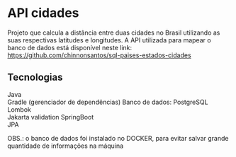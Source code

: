 # API cidades
Projeto que calcula a distância entre duas cidades no Brasil utilizando as suas respectivas latitudes e longitudes.
A API utilizada para mapear o banco de dados está disponível neste link: https://github.com/chinnonsantos/sql-paises-estados-cidades

## Tecnologias
Java  
Gradle (gerenciador de dependências)
Banco de dados: PostgreSQL
Lombok  
Jakarta validation
SpringBoot  
JPA  

OBS.: o banco de dados foi instalado no DOCKER, para evitar salvar grande quantidade de informações na máquina
